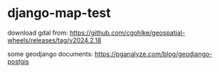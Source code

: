 # django-map-test

download gdal from:
https://github.com/cgohlke/geospatial-wheels/releases/tag/v2024.2.18



some geodjango documents:
https://pganalyze.com/blog/geodjango-postgis
